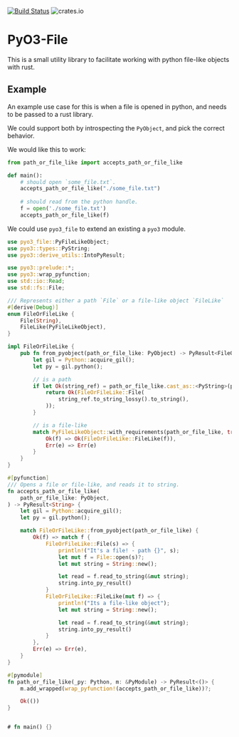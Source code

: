 [![Build Status](https://dev.azure.com/benamram/evtx/_apis/build/status/omerbenamram.pyo3-file?branchName=master)](https://dev.azure.com/benamram/evtx/_build/latest?definitionId=3&branchName=master)
![crates.io](https://img.shields.io/crates/v/pyo3-file.svg)

# PyO3-File

This is a small utility library to facilitate working with python file-like objects with rust.

## Example

An example use case for this is when a file is opened in python, and needs to be passed to a rust library.

We could support both by introspecting the `PyObject`, and pick the correct behavior.

We would like this to work:
```python
from path_or_file_like import accepts_path_or_file_like

def main():
    # should open `some_file.txt`.
    accepts_path_or_file_like("./some_file.txt")
    
    # should read from the python handle.
    f = open('./some_file.txt')
    accepts_path_or_file_like(f)
```

We could use `pyo3_file` to extend an existing a `pyo3` module.

```rust
use pyo3_file::PyFileLikeObject;
use pyo3::types::PyString;
use pyo3::derive_utils::IntoPyResult;

use pyo3::prelude::*;
use pyo3::wrap_pyfunction;
use std::io::Read;
use std::fs::File;

/// Represents either a path `File` or a file-like object `FileLike`
#[derive(Debug)]
enum FileOrFileLike {
    File(String),
    FileLike(PyFileLikeObject),
}

impl FileOrFileLike {
    pub fn from_pyobject(path_or_file_like: PyObject) -> PyResult<FileOrFileLike> {
        let gil = Python::acquire_gil();
        let py = gil.python();

        // is a path
        if let Ok(string_ref) = path_or_file_like.cast_as::<PyString>(py) {
            return Ok(FileOrFileLike::File(
                string_ref.to_string_lossy().to_string(),
            ));
        }

        // is a file-like
        match PyFileLikeObject::with_requirements(path_or_file_like, true, false, true) {
            Ok(f) => Ok(FileOrFileLike::FileLike(f)),
            Err(e) => Err(e)
        }
    }
}

#[pyfunction]
/// Opens a file or file-like, and reads it to string.
fn accepts_path_or_file_like(
    path_or_file_like: PyObject,
) -> PyResult<String> {
    let gil = Python::acquire_gil();
    let py = gil.python();

    match FileOrFileLike::from_pyobject(path_or_file_like) {
        Ok(f) => match f {
            FileOrFileLike::File(s) => {
                println!("It's a file! - path {}", s);
                let mut f = File::open(s)?;
                let mut string = String::new();

                let read = f.read_to_string(&mut string);
                string.into_py_result()
            }
            FileOrFileLike::FileLike(mut f) => {
                println!("Its a file-like object");
                let mut string = String::new();

                let read = f.read_to_string(&mut string);
                string.into_py_result()
            }
        },
        Err(e) => Err(e),
    }
}

#[pymodule]
fn path_or_file_like(_py: Python, m: &PyModule) -> PyResult<()> {
    m.add_wrapped(wrap_pyfunction!(accepts_path_or_file_like))?;

    Ok(())
}


# fn main() {}
```
